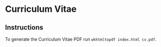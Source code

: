 # Curriculum Vitae

## Instructions

To generate the Curriculum Vitae PDF run `wkhtmltopdf index.html cv.pdf`.
